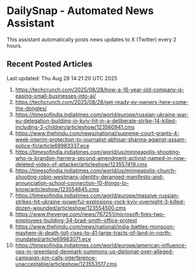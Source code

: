 # DailySnap - Automated News Assistant

This assistant automatically posts news updates to X (Twitter) every 2 hours.

## Recent Posted Articles

Last updated: Thu Aug 28 14:21:20 UTC 2025

1. https://techcrunch.com/2025/08/28/how-a-16-year-old-company-is-easing-small-businesses-into-ai/
2. https://techcrunch.com/2025/08/28/get-ready-ev-owners-here-come-the-dongles/
3. https://timesofindia.indiatimes.com/world/europe/russian-ukraine-war-eu-delegation-building-in-kyiv-hit-in-a-deliberate-strike-14-killed-including-3-children/articleshow/123560941.cms
4. https://www.thehindu.com/news/national/supreme-court-grants-4-week-interim-protection-to-journalist-abhisar-sharma-against-assam-police-fir/article69983337.ece
5. https://timesofindia.indiatimes.com/world/us/minneapolis-shooting-who-is-brandon-herrera-second-amendment-activist-named-in-now-deleted-video-of-attacker/articleshow/123557419.cms
6. https://timesofindia.indiatimes.com/world/us/minneapolis-church-shooting-robin-westmans-identity-deranged-manifesto-and-annunciation-school-connection-10-things-to-know/articleshow/123554645.cms
7. https://timesofindia.indiatimes.com/world/europe/massive-russian-strikes-hit-ukraine-powerful-explosions-rock-kyiv-overnight-3-killed-dozen-wounded/articleshow/123554500.cms
8. https://www.theverge.com/news/767251/microsoft-fires-two-employees-building-34-brad-smith-office-protest
9. https://www.thehindu.com/news/national/india-battles-monsoon-mayhem-jk-death-toll-rises-to-41-large-tracts-of-land-in-north-inundated/article69983071.ece
10. https://timesofindia.indiatimes.com/world/europe/american-influence-ops-in-greenland-denmark-summons-us-diplomat-over-alleged-campaign-pm-calls-interference-unacceptable/articleshow/123553517.cms
